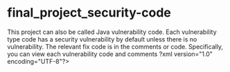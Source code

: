 # final_project_security-code
This project can also be called Java vulnerability code.  Each vulnerability type code has a security vulnerability by default unless there is no vulnerability. The relevant fix code is in the comments or code. Specifically, you can view each vulnerability code and comments
?xml version="1.0" encoding="UTF-8"?>
<module org.jetbrains.idea.maven.project.MavenProjectsManager.isMavenModule="true" type="JAVA_MODULE" version="4">
  <component name="FacetManager">
    <facet type="Spring" name="Spring">
      <configuration />
    </facet>
    <facet type="web" name="Web">
      <configuration>
        <webroots>
          <root url="file://$MODULE_DIR$/src/main/webapp" relative="/" />
        </webroots>
      </configuration>
    </facet>
  </component>
  <component name="NewModuleRootManager" LANGUAGE_LEVEL="JDK_1_8">
    <output url="file://$MODULE_DIR$/target/classes" />
    <output-test url="file://$MODULE_DIR$/target/test-classes" />
    <content url="file://$MODULE_DIR$">
      <sourceFolder url="file://$MODULE_DIR$/src/main/java" isTestSource="false" />
      <sourceFolder url="file://$MODULE_DIR$/src/main/resources" type="java-resource" />
      <excludeFolder url="file://$MODULE_DIR$/target" />
    </content>
    <orderEntry type="inheritedJdk" />
    <orderEntry type="sourceFolder" forTests="false" />
    <orderEntry type="module-library">
      <library>
        <CLASSES>
          <root url="jar://$USER_HOME$/Desktop/challenge-0.0.1-SNAPSHOT.jar!/" />
        </CLASSES>
        <JAVADOC />
        <SOURCES />
      </library>
    </orderEntry>
    <orderEntry type="library" name="Maven: org.springframework.boot:spring-boot-starter-web:1.5.1.RELEASE" level="project" />
    <orderEntry type="library" name="Maven: org.springframework.boot:spring-boot-starter:1.5.1.RELEASE" level="project" />
    <orderEntry type="library" name="Maven: org.springframework.boot:spring-boot:1.5.1.RELEASE" level="project" />
    <orderEntry type="library" name="Maven: org.springframework.boot:spring-boot-autoconfigure:1.5.1.RELEASE" level="project" />
    <orderEntry type="library" name="Maven: org.springframework.boot:spring-boot-starter-logging:1.5.1.RELEASE" level="project" />
    <orderEntry type="library" name="Maven: ch.qos.logback:logback-classic:1.1.9" level="project" />
    <orderEntry type="library" name="Maven: ch.qos.logback:logback-core:1.1.9" level="project" />
    <orderEntry type="library" name="Maven: org.slf4j:jcl-over-slf4j:1.7.22" level="project" />
    <orderEntry type="library" name="Maven: org.slf4j:jul-to-slf4j:1.7.22" level="project" />
    <orderEntry type="library" name="Maven: org.slf4j:log4j-over-slf4j:1.7.22" level="project" />
    <orderEntry type="library" scope="RUNTIME" name="Maven: org.yaml:snakeyaml:1.17" level="project" />
    <orderEntry type="library" name="Maven: org.springframework.boot:spring-boot-starter-tomcat:1.5.1.RELEASE" level="project" />
    <orderEntry type="library" name="Maven: org.apache.tomcat.embed:tomcat-embed-core:8.5.11" level="project" />
    <orderEntry type="library" name="Maven: org.apache.tomcat.embed:tomcat-embed-el:8.5.11" level="project" />
    <orderEntry type="library" name="Maven: org.apache.tomcat.embed:tomcat-embed-websocket:8.5.11" level="project" />
    <orderEntry type="library" name="Maven: org.hibernate:hibernate-validator:5.3.4.Final" level="project" />
    <orderEntry type="library" name="Maven: javax.validation:validation-api:1.1.0.Final" level="project" />
    <orderEntry type="library" name="Maven: org.jboss.logging:jboss-logging:3.3.0.Final" level="project" />
    <orderEntry type="library" name="Maven: com.fasterxml:classmate:1.3.3" level="project" />
    <orderEntry type="library" name="Maven: com.fasterxml.jackson.core:jackson-databind:2.8.6" level="project" />
    <orderEntry type="library" name="Maven: com.fasterxml.jackson.core:jackson-annotations:2.8.0" level="project" />
    <orderEntry type="library" name="Maven: com.fasterxml.jackson.core:jackson-core:2.8.6" level="project" />
    <orderEntry type="library" name="Maven: org.springframework:spring-web:4.3.6.RELEASE" level="project" />
    <orderEntry type="library" name="Maven: org.springframework:spring-webmvc:4.3.6.RELEASE" level="project" />
    <orderEntry type="library" name="Maven: org.springframework.boot:spring-boot-starter-thymeleaf:1.5.1.RELEASE" level="project" />
    <orderEntry type="library" name="Maven: org.thymeleaf:thymeleaf-spring4:2.1.5.RELEASE" level="project" />
    <orderEntry type="library" name="Maven: org.thymeleaf:thymeleaf:2.1.5.RELEASE" level="project" />
    <orderEntry type="library" name="Maven: ognl:ognl:3.0.8" level="project" />
    <orderEntry type="library" name="Maven: org.javassist:javassist:3.21.0-GA" level="project" />
    <orderEntry type="library" name="Maven: org.unbescape:unbescape:1.1.0.RELEASE" level="project" />
    <orderEntry type="library" name="Maven: nz.net.ultraq.thymeleaf:thymeleaf-layout-dialect:1.4.0" level="project" />
    <orderEntry type="library" name="Maven: org.codehaus.groovy:groovy:2.4.7" level="project" />
    <orderEntry type="library" name="Maven: mysql:mysql-connector-java:8.0.12" level="project" />
    <orderEntry type="library" name="Maven: com.google.protobuf:protobuf-java:2.6.0" level="project" />
    <orderEntry type="library" name="Maven: com.alibaba:fastjson:1.2.24" level="project" />
    <orderEntry type="library" name="Maven: org.jdom:jdom2:2.0.6" level="project" />
    <orderEntry type="library" name="Maven: org.dom4j:dom4j:2.1.1" level="project" />
    <orderEntry type="library" name="Maven: com.google.guava:guava:21.0" level="project" />
    <orderEntry type="library" name="Maven: commons-collections:commons-collections:3.1" level="project" />
    <orderEntry type="library" name="Maven: commons-lang:commons-lang:2.4" level="project" />
    <orderEntry type="library" name="Maven: org.apache.httpcomponents:httpclient:4.3.6" level="project" />
    <orderEntry type="library" name="Maven: org.apache.httpcomponents:httpcore:4.4.6" level="project" />
    <orderEntry type="library" name="Maven: commons-codec:commons-codec:1.10" level="project" />
    <orderEntry type="library" name="Maven: org.apache.httpcomponents:fluent-hc:4.3.6" level="project" />
    <orderEntry type="library" name="Maven: commons-logging:commons-logging:1.1.3" level="project" />
    <orderEntry type="library" name="Maven: org.apache.logging.log4j:log4j-core:2.8.2" level="project" />
    <orderEntry type="library" name="Maven: org.apache.logging.log4j:log4j-api:2.7" level="project" />
    <orderEntry type="library" name="Maven: com.squareup.okhttp:okhttp:2.5.0" level="project" />
    <orderEntry type="library" name="Maven: com.squareup.okio:okio:1.6.0" level="project" />
    <orderEntry type="library" name="Maven: org.apache.commons:commons-digester3:3.2" level="project" />
    <orderEntry type="library" name="Maven: cglib:cglib:2.2.2" level="project" />
    <orderEntry type="library" name="Maven: asm:asm:3.3.1" level="project" />
    <orderEntry type="library" name="Maven: commons-beanutils:commons-beanutils:1.9.3" level="project" />
    <orderEntry type="library" name="Maven: org.jolokia:jolokia-core:1.6.0" level="project" />
    <orderEntry type="library" name="Maven: com.googlecode.json-simple:json-simple:1.1.1" level="project" />
    <orderEntry type="library" name="Maven: org.springframework.boot:spring-boot-starter-actuator:1.5.1.RELEASE" level="project" />
    <orderEntry type="library" name="Maven: org.springframework.boot:spring-boot-actuator:1.5.1.RELEASE" level="project" />
    <orderEntry type="library" name="Maven: org.springframework.cloud:spring-cloud-starter-netflix-eureka-client:1.4.0.RELEASE" level="project" />
    <orderEntry type="library" name="Maven: org.springframework.cloud:spring-cloud-starter:1.1.3.RELEASE" level="project" />
    <orderEntry type="library" name="Maven: org.springframework.cloud:spring-cloud-context:1.1.3.RELEASE" level="project" />
    <orderEntry type="library" name="Maven: org.springframework.security:spring-security-crypto:4.2.1.RELEASE" level="project" />
    <orderEntry type="library" name="Maven: org.springframework.cloud:spring-cloud-commons:1.1.3.RELEASE" level="project" />
    <orderEntry type="library" name="Maven: org.springframework.security:spring-security-rsa:1.0.3.RELEASE" level="project" />
    <orderEntry type="library" name="Maven: org.bouncycastle:bcpkix-jdk15on:1.55" level="project" />
    <orderEntry type="library" name="Maven: org.bouncycastle:bcprov-jdk15on:1.55" level="project" />
    <orderEntry type="library" name="Maven: org.springframework.cloud:spring-cloud-netflix-core:1.2.0.RELEASE" level="project" />
    <orderEntry type="library" name="Maven: org.springframework.cloud:spring-cloud-netflix-eureka-client:1.2.0.RELEASE" level="project" />
    <orderEntry type="library" name="Maven: com.netflix.eureka:eureka-client:1.4.11" level="project" />
    <orderEntry type="library" scope="RUNTIME" name="Maven: org.codehaus.jettison:jettison:1.3.7" level="project" />
    <orderEntry type="library" name="Maven: stax:stax-api:1.0.1" level="project" />
    <orderEntry type="library" scope="RUNTIME" name="Maven: com.netflix.netflix-commons:netflix-eventbus:0.3.0" level="project" />
    <orderEntry type="library" scope="RUNTIME" name="Maven: com.netflix.netflix-commons:netflix-infix:0.3.0" level="project" />
    <orderEntry type="library" scope="RUNTIME" name="Maven: commons-jxpath:commons-jxpath:1.3" level="project" />
    <orderEntry type="library" scope="RUNTIME" name="Maven: joda-time:joda-time:2.9.7" level="project" />
    <orderEntry type="library" scope="RUNTIME" name="Maven: org.antlr:antlr-runtime:3.4" level="project" />
    <orderEntry type="library" scope="RUNTIME" name="Maven: org.antlr:stringtemplate:3.2.1" level="project" />
    <orderEntry type="library" scope="RUNTIME" name="Maven: antlr:antlr:2.7.7" level="project" />
    <orderEntry type="library" scope="RUNTIME" name="Maven: com.google.code.gson:gson:2.8.0" level="project" />
    <orderEntry type="library" scope="RUNTIME" name="Maven: org.apache.commons:commons-math:2.2" level="project" />
    <orderEntry type="library" name="Maven: com.netflix.archaius:archaius-core:0.7.4" level="project" />
    <orderEntry type="library" scope="RUNTIME" name="Maven: javax.ws.rs:jsr311-api:1.1.1" level="project" />
    <orderEntry type="library" scope="RUNTIME" name="Maven: com.netflix.servo:servo-core:0.10.1" level="project" />
    <orderEntry type="library" scope="RUNTIME" name="Maven: com.netflix.servo:servo-internal:0.10.1" level="project" />
    <orderEntry type="library" scope="RUNTIME" name="Maven: com.sun.jersey:jersey-core:1.19.1" level="project" />
    <orderEntry type="library" scope="RUNTIME" name="Maven: com.sun.jersey:jersey-client:1.19.1" level="project" />
    <orderEntry type="library" scope="RUNTIME" name="Maven: com.sun.jersey.contribs:jersey-apache-client4:1.19.1" level="project" />
    <orderEntry type="library" scope="RUNTIME" name="Maven: com.google.inject:guice:4.0" level="project" />
    <orderEntry type="library" scope="RUNTIME" name="Maven: javax.inject:javax.inject:1" level="project" />
    <orderEntry type="library" scope="RUNTIME" name="Maven: com.netflix.governator:governator-api:1.12.10" level="project" />
    <orderEntry type="library" name="Maven: com.netflix.eureka:eureka-core:1.4.11" level="project" />
    <orderEntry type="library" scope="RUNTIME" name="Maven: com.netflix.governator:governator:1.12.10" level="project" />
    <orderEntry type="library" scope="RUNTIME" name="Maven: com.netflix.governator:governator-core:1.12.10" level="project" />
    <orderEntry type="library" scope="RUNTIME" name="Maven: com.google.inject.extensions:guice-multibindings:4.0" level="project" />
    <orderEntry type="library" scope="RUNTIME" name="Maven: com.google.inject.extensions:guice-grapher:4.0" level="project" />
    <orderEntry type="library" scope="RUNTIME" name="Maven: com.google.inject.extensions:guice-assistedinject:4.0" level="project" />
    <orderEntry type="library" scope="RUNTIME" name="Maven: org.ow2.asm:asm:5.0.4" level="project" />
    <orderEntry type="library" scope="RUNTIME" name="Maven: org.codehaus.woodstox:woodstox-core-asl:4.4.1" level="project" />
    <orderEntry type="library" scope="RUNTIME" name="Maven: javax.xml.stream:stax-api:1.0-2" level="project" />
    <orderEntry type="library" scope="RUNTIME" name="Maven: org.codehaus.woodstox:stax2-api:3.1.4" level="project" />
    <orderEntry type="library" name="Maven: org.springframework.cloud:spring-cloud-starter-netflix-archaius:1.4.0.RELEASE" level="project" />
    <orderEntry type="library" name="Maven: commons-configuration:commons-configuration:1.8" level="project" />
    <orderEntry type="library" name="Maven: org.springframework.cloud:spring-cloud-starter-netflix-ribbon:1.4.0.RELEASE" level="project" />
    <orderEntry type="library" name="Maven: com.netflix.ribbon:ribbon:2.2.0" level="project" />
    <orderEntry type="library" scope="RUNTIME" name="Maven: com.netflix.ribbon:ribbon-transport:2.2.0" level="project" />
    <orderEntry type="library" scope="RUNTIME" name="Maven: io.reactivex:rxnetty-contexts:0.4.9" level="project" />
    <orderEntry type="library" scope="RUNTIME" name="Maven: io.reactivex:rxnetty-servo:0.4.9" level="project" />
    <orderEntry type="library" scope="RUNTIME" name="Maven: com.netflix.hystrix:hystrix-core:1.5.5" level="project" />
    <orderEntry type="library" scope="RUNTIME" name="Maven: org.hdrhistogram:HdrHistogram:2.1.9" level="project" />
    <orderEntry type="library" scope="RUNTIME" name="Maven: io.reactivex:rxnetty:0.4.9" level="project" />
    <orderEntry type="library" scope="RUNTIME" name="Maven: io.netty:netty-codec-http:4.0.27.Final" level="project" />
    <orderEntry type="library" scope="RUNTIME" name="Maven: io.netty:netty-codec:4.0.27.Final" level="project" />
    <orderEntry type="library" scope="RUNTIME" name="Maven: io.netty:netty-handler:4.0.27.Final" level="project" />
    <orderEntry type="library" scope="RUNTIME" name="Maven: io.netty:netty-transport-native-epoll:4.0.27.Final" level="project" />
    <orderEntry type="library" scope="RUNTIME" name="Maven: io.netty:netty-common:4.0.27.Final" level="project" />
    <orderEntry type="library" scope="RUNTIME" name="Maven: io.netty:netty-buffer:4.0.27.Final" level="project" />
    <orderEntry type="library" scope="RUNTIME" name="Maven: io.netty:netty-transport:4.0.27.Final" level="project" />
    <orderEntry type="library" name="Maven: com.netflix.ribbon:ribbon-core:2.2.0" level="project" />
    <orderEntry type="library" name="Maven: com.netflix.ribbon:ribbon-httpclient:2.2.0" level="project" />
    <orderEntry type="library" scope="RUNTIME" name="Maven: com.netflix.netflix-commons:netflix-commons-util:0.1.1" level="project" />
    <orderEntry type="library" name="Maven: com.netflix.ribbon:ribbon-loadbalancer:2.2.0" level="project" />
    <orderEntry type="library" scope="RUNTIME" name="Maven: com.netflix.netflix-commons:netflix-statistics:0.1.1" level="project" />
    <orderEntry type="library" name="Maven: io.reactivex:rxjava:1.1.10" level="project" />
    <orderEntry type="library" name="Maven: com.netflix.ribbon:ribbon-eureka:2.2.0" level="project" />
    <orderEntry type="library" name="Maven: com.fasterxml.uuid:java-uuid-generator:3.1.4" level="project" />
    <orderEntry type="library" name="Maven: org.springframework.security:spring-security-web:4.2.12.RELEASE" level="project" />
    <orderEntry type="library" name="Maven: aopalliance:aopalliance:1.0" level="project" />
    <orderEntry type="library" name="Maven: org.springframework.security:spring-security-core:4.2.1.RELEASE" level="project" />
    <orderEntry type="library" name="Maven: org.springframework:spring-beans:4.3.6.RELEASE" level="project" />
    <orderEntry type="library" name="Maven: org.springframework:spring-context:4.3.6.RELEASE" level="project" />
    <orderEntry type="library" name="Maven: org.springframework:spring-core:4.3.6.RELEASE" level="project" />
    <orderEntry type="library" name="Maven: org.springframework:spring-expression:4.3.6.RELEASE" level="project" />
    <orderEntry type="library" name="Maven: org.springframework.security:spring-security-config:4.2.12.RELEASE" level="project" />
    <orderEntry type="library" name="Maven: org.springframework:spring-aop:4.3.6.RELEASE" level="project" />
    <orderEntry type="library" name="Maven: org.springframework.boot:spring-boot-starter-security:2.1.5.RELEASE" level="project" />
    <orderEntry type="library" name="Maven: commons-net:commons-net:3.6" level="project" />
    <orderEntry type="library" name="Maven: commons-httpclient:commons-httpclient:3.1" level="project" />
    <orderEntry type="library" name="Maven: org.mybatis.spring.boot:mybatis-spring-boot-starter:1.3.2" level="project" />
    <orderEntry type="library" name="Maven: org.springframework.boot:spring-boot-starter-jdbc:1.5.1.RELEASE" level="project" />
    <orderEntry type="library" name="Maven: org.apache.tomcat:tomcat-jdbc:8.5.11" level="project" />
    <orderEntry type="library" name="Maven: org.apache.tomcat:tomcat-juli:8.5.11" level="project" />
    <orderEntry type="library" name="Maven: org.springframework:spring-jdbc:4.3.6.RELEASE" level="project" />
    <orderEntry type="library" name="Maven: org.springframework:spring-tx:4.3.6.RELEASE" level="project" />
    <orderEntry type="library" name="Maven: org.mybatis.spring.boot:mybatis-spring-boot-autoconfigure:1.3.2" level="project" />
    <orderEntry type="library" name="Maven: org.mybatis:mybatis:3.4.6" level="project" />
    <orderEntry type="library" name="Maven: org.mybatis:mybatis-spring:1.3.2" level="project" />
    <orderEntry type="library" name="Maven: org.apache.velocity:velocity:1.7" level="project" />
    <orderEntry type="library" name="Maven: com.thoughtworks.xstream:xstream:1.4.10" level="project" />
    <orderEntry type="library" name="Maven: xmlpull:xmlpull:1.1.3.1" level="project" />
    <orderEntry type="library" name="Maven: xpp3:xpp3_min:1.1.4c" level="project" />
    <orderEntry type="library" name="Maven: org.apache.poi:poi:3.10-FINAL" level="project" />
    <orderEntry type="library" name="Maven: org.apache.poi:poi-ooxml:3.9" level="project" />
    <orderEntry type="library" name="Maven: org.apache.poi:poi-ooxml-schemas:3.9" level="project" />
    <orderEntry type="library" name="Maven: org.apache.xmlbeans:xmlbeans:2.3.0" level="project" />
    <orderEntry type="library" name="Maven: dom4j:dom4j:1.6.1" level="project" />
    <orderEntry type="library" name="Maven: com.monitorjbl:xlsx-streamer:2.0.0" level="project" />
    <orderEntry type="library" name="Maven: com.rackspace.apache:xerces2-xsd11:2.11.1" level="project" />
    <orderEntry type="library" name="Maven: com.rackspace.eclipse.webtools.sourceediting:org.eclipse.wst.xml.xpath2.processor:2.1.100" level="project" />
    <orderEntry type="library" name="Maven: edu.princeton.cup:java-cup:10k" level="project" />
    <orderEntry type="library" name="Maven: com.ibm.icu:icu4j:4.6" level="project" />
    <orderEntry type="library" name="Maven: xml-resolver:xml-resolver:1.2" level="project" />
    <orderEntry type="library" name="Maven: xml-apis:xml-apis:1.4.01" level="project" />
    <orderEntry type="library" name="Maven: org.slf4j:slf4j-api:1.7.22" level="project" />
  </component>
</module>

